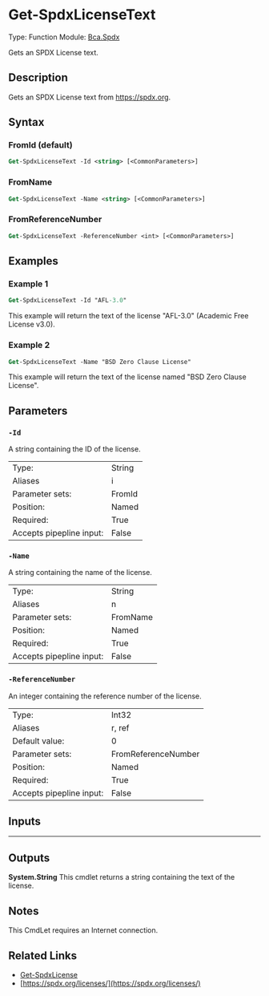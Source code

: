 # Get-SpdxLicenseText
Type: Function
Module: [Bca.Spdx](../ReadMe.md)

Gets an SPDX License text.
## Description
Gets an SPDX License text from https://spdx.org.
## Syntax
### FromId (default)
```ps
Get-SpdxLicenseText -Id <string> [<CommonParameters>]
```
### FromName
```ps
Get-SpdxLicenseText -Name <string> [<CommonParameters>]
```
### FromReferenceNumber
```ps
Get-SpdxLicenseText -ReferenceNumber <int> [<CommonParameters>]
```
## Examples
### Example 1
```ps
Get-SpdxLicenseText -Id "AFL-3.0"
```
This example will return the text of the license "AFL-3.0" (Academic Free License v3.0).
### Example 2
```ps
Get-SpdxLicenseText -Name "BSD Zero Clause License"
```
This example will return the text of the license named "BSD Zero Clause License".
## Parameters
### `-Id`
A string containing the ID of the license.

| | |
|:-|:-|
|Type:|String|
|Aliases|i|
|Parameter sets:|FromId|
|Position:|Named|
|Required:|True|
|Accepts pipepline input:|False|

### `-Name`
A string containing the name of the license.

| | |
|:-|:-|
|Type:|String|
|Aliases|n|
|Parameter sets:|FromName|
|Position:|Named|
|Required:|True|
|Accepts pipepline input:|False|

### `-ReferenceNumber`
An integer containing the reference number of the license.

| | |
|:-|:-|
|Type:|Int32|
|Aliases|r, ref|
|Default value:|0|
|Parameter sets:|FromReferenceNumber|
|Position:|Named|
|Required:|True|
|Accepts pipepline input:|False|

## Inputs
****

## Outputs
**System.String**
This cmdlet returns a string containing the text of the license.
## Notes
This CmdLet requires an Internet connection.
## Related Links
- [Get-SpdxLicense](Get-SpdxLicense.md)
- [https://spdx.org/licenses/](https://spdx.org/licenses/)
